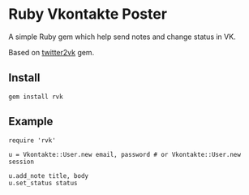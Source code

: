 Ruby Vkontakte Poster
=====================

A simple Ruby gem which help send notes and change status in VK.

Based on [twitter2vk](http://github.com/ai/twitter2vk) gem.

Install
---------

    gem install rvk

Example
-------

    require 'rvk'
    
    u = Vkontakte::User.new email, password # or Vkontakte::User.new session

    u.add_note title, body
    u.set_status status